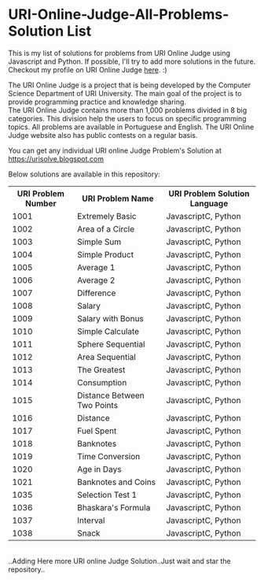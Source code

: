 # URI-Online-Judge-All-Problems-Solution List
This is my list of solutions for problems from URI Online Judge using Javascript and Python. If possible, I'll try to add more solutions in the future. Checkout my profile on URI Online Judge <a href="https://www.urionlinejudge.com.br/judge/en/profile/524130">here</a>. :)<br />

The URI Online Judge is a project that is being developed by the Computer Science Department of URI University. The main goal of the project is to provide programming practice and knowledge sharing.<br /> The URI Online Judge contains more than 1,000 problems divided in 8 big categories. This division help the users to focus on specific programming topics. All problems are available in Portuguese and English. The URI Online Judge website also has public contests on a regular basis.<br />

You can get any individual URI online Judge Problem's Solution at https://urisolve.blogspot.com<br />

Below solutions are available in this repository:<br />

<table class="table table-responsive">

<tr>
<th>URI Problem Number</th>
<th>URI Problem Name </th>
<th>URI Problem Solution Language</th>
</tr>

<tr>
<td>1001</td>
<td>Extremely Basic</td>
<td>JavascriptC, Python</td>
</tr>

<tr>
<td>1002</td>
<td>Area of a Circle</td>
<td>JavascriptC, Python</td>
</tr>

<tr>
<td>1003</td>
<td>Simple Sum</td>
<td>JavascriptC, Python</td>
</tr>

<tr>
<td>1004</td>
<td>Simple Product</td>
<td>JavascriptC, Python</td>
</tr>

<tr>
<td>1005</td>
<td>Average 1</td>
<td>JavascriptC, Python</td>
</tr>

<tr>
<td>1006</td>
<td>Average 2</td>
<td>JavascriptC, Python</td>
</tr>


<tr>
<td>1007</td>
<td>Difference</td>
<td>JavascriptC, Python</td>
</tr>


<tr>
<td>1008</td>
<td>Salary</td>
<td>JavascriptC, Python</td>
</tr>

<tr>
<td>1009</td>
<td>Salary with Bonus</td>
<td>JavascriptC, Python</td>
</tr>

<tr>
<td>1010</td>
<td>Simple Calculate</td>
<td>JavascriptC, Python</td>
</tr>

<tr>
<td>1011</td>
<td>Sphere	Sequential</td>
<td>JavascriptC, Python</td>
</tr>

<tr>
<td>1012</td>
<td>Area	Sequential</td>
<td>JavascriptC, Python</td>
</tr>

<tr>
<td>1013</td>
<td>The Greatest</td>
<td>JavascriptC, Python</td>
</tr>

<tr>
<td>1014</td>
<td>Consumption</td>
<td>JavascriptC, Python</td>
</tr>

<tr>
<td>1015</td>
<td>Distance Between Two Points</td>
<td>JavascriptC, Python</td>
</tr>

<tr>
<td>1016</td>
<td>Distance</td>
<td>JavascriptC, Python</td>
</tr>

<tr>
<td>1017</td>
<td>Fuel Spent</td>
<td>JavascriptC, Python</td>
</tr>

<tr>
<td>1018</td>
<td>Banknotes</td>
<td>JavascriptC, Python</td>
</tr>

<tr>
<td>1019</td>
<td>Time Conversion</td>
<td>JavascriptC, Python</td>
</tr>

<tr>
<td>1020</td>
<td>Age in Days</td>
<td>JavascriptC, Python</td>
</tr>

<tr>
<td>1021</td>
<td>Banknotes and Coins</td>
<td>JavascriptC, Python</td>
</tr>

<tr>
<td>1035</td>
<td>Selection Test 1</td>
<td>JavascriptC, Python</td>
</tr>

<tr>
<td>1036</td>
<td>Bhaskara's Formula</td>
<td>JavascriptC, Python</td>
</tr>

<tr>
<td>1037</td>
<td>Interval</td>
<td>JavascriptC, Python</td>
</tr>

<tr>
<td>1038</td>
<td>Snack</td>
<td>JavascriptC, Python</td>
</tr>
</table>

<br />..Adding Here more URI online Judge Solution..Just wait and star the repository..
